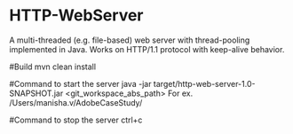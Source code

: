 # HTTP-WebServer
A multi-threaded (e.g. file-based) web server with thread-pooling implemented in Java.
Works on HTTP/1.1 protocol with keep-alive behavior.

#Build
mvn clean install

#Command to start the server
java -jar target/http-web-server-1.0-SNAPSHOT.jar <git_workspace_abs_path>
For ex. /Users/manisha.v/AdobeCaseStudy/

#Command to stop the server
ctrl+c
